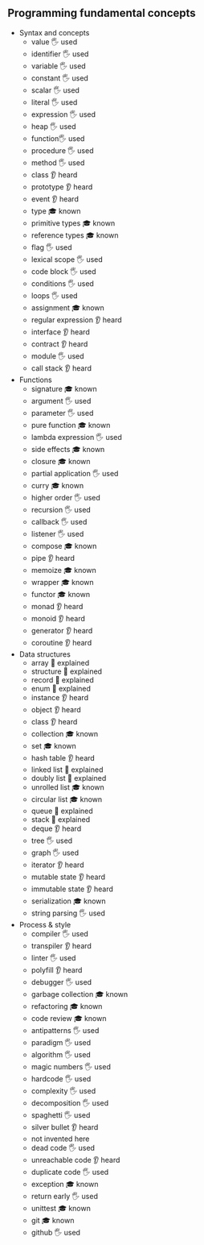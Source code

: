 ## Programming fundamental concepts

- Syntax and concepts
  - value 🖐️ used
  - identifier 🖐️ used
  - variable 🖐️ used
  - constant 🖐️ used
  - scalar 🖐️ used
  - literal 🖐️ used
  - expression 🖐️ used
  - heap 🖐️ used
  - function🖐️ used
  - procedure 🖐️ used
  - method 🖐️ used
  - class 👂 heard 
  - prototype 👂 heard 
  - event 👂 heard 
  - type 🎓 known 
  - primitive types 🎓 known 
  - reference types 🎓 known 
  - flag 🖐️ used
  - lexical scope 🖐️ used
  - code block 🖐️ used
  - conditions 🖐️ used
  - loops 🖐️ used
  - assignment 🎓 known
  - regular expression 👂 heard
  - interface 👂 heard
  - contract 👂 heard
  - module 🖐️ used
  - call stack 👂 heard
- Functions
  - signature 🎓 known
  - argument 🖐️ used
  - parameter 🖐️ used
  - pure function 🎓 known
  - lambda expression 🖐️ used
  - side effects 🎓 known
  - closure 🎓 known
  - partial application 🖐️ used
  - curry 🎓 known
  - higher order 🖐️ used
  - recursion 🖐️ used
  - callback 🖐️ used
  - listener 🖐️ used
  - compose 🎓 known
  - pipe 👂 heard
  - memoize 🎓 known
  - wrapper 🎓 known
  - functor 🎓 known
  - monad 👂 heard 
  - monoid 👂 heard 
  - generator 👂 heard
  - coroutine 👂 heard
- Data structures
  - array 🙋 explained 
  - structure 🙋 explained 
  - record 🙋 explained 
  - enum 🙋 explained 
  - instance 👂 heard
  - object 👂 heard
  - class 👂 heard
  - collection 🎓 known
  - set 🎓 known
  - hash table 👂 heard
  - linked list 🙋 explained
  - doubly list 🙋 explained
  - unrolled list 🎓 known
  - circular list 🎓 known
  - queue 🙋 explained
  - stack 🙋 explained
  - deque 👂 heard
  - tree 🖐️ used
  - graph 🖐️ used
  - iterator 👂 heard
  - mutable state 👂 heard
  - immutable state 👂 heard
  - serialization 🎓 known
  - string parsing 🖐️ used
- Process & style
  - compiler 🖐️ used
  - transpiler 👂 heard 
  - linter 🖐️ used 
  - polyfill 👂 heard
  - debugger 🖐️ used
  - garbage collection 🎓 known
  - refactoring 🎓 known
  - code review 🎓 known
  - antipatterns 🖐️ used
  - paradigm 🖐️ used
  - algorithm 🖐️ used
  - magic numbers 🖐️ used
  - hardcode 🖐️ used
  - complexity 🖐️ used
  - decomposition 🖐️ used 
  - spaghetti 🖐️ used
  - silver bullet 👂 heard
  - not invented here 
  - dead code 🖐️ used 
  - unreachable code 👂 heard
  - duplicate code 🖐️ used
  - exception 🎓 known
  - return early 🖐️ used
  - unittest 🎓 known 
  - git 🎓 known
  - github 🖐️ used

